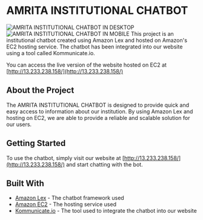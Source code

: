 # AMRITA INSTITUTIONAL CHATBOT

![AMRITA INSTITUTIONAL CHATBOT IN DESKTOP](https://imgur.com/FtX7uDA.jpg)
![AMRITA INSTITUTIONAL CHATBOT IN MOBILE](https://imgur.com/DytbkVC.jpg)
This project is an institutional chatbot created using Amazon Lex and hosted on Amazon's EC2 hosting service. The chatbot has been integrated into our website using a tool called Kommunicate.io.

You can access the live version of the website hosted on EC2 at [http://13.233.238.158/](http://13.233.238.158/)

## About the Project

The AMRITA INSTITUTIONAL CHATBOT is designed to provide quick and easy access to information about our institution. By using Amazon Lex and hosting on EC2, we are able to provide a reliable and scalable solution for our users.

## Getting Started

To use the chatbot, simply visit our website at [http://13.233.238.158/](http://13.233.238.158/) and start chatting with the bot.

## Built With

- [Amazon Lex](https://aws.amazon.com/lex/) - The chatbot framework used
- [Amazon EC2](https://aws.amazon.com/ec2/) - The hosting service used
- [Kommunicate.io](https://www.kommunicate.io/) - The tool used to integrate the chatbot into our website
